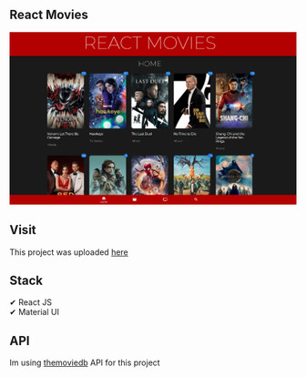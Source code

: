 ## React Movies

<img src="public/reactmovies.PNG" >

## Visit

This project was uploaded [here](https://hr-react-movies.netlify.app)

## Stack

✔ React JS\
✔ Material UI

## API

Im using [themoviedb](https://www.themoviedb.org/) API for this project
